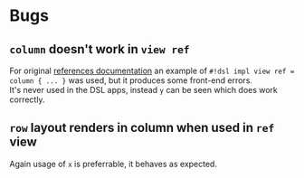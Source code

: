 # Bugs

## `column` doesn't work in `view ref`

For original [references documentation](Data-Structure/Reference.md) an example of `#!dsl impl view ref = column { ... }` was used, but it produces some front-end errors.  
It's never used in the DSL apps, instead `y` can be seen which does work correctly.


## `row` layout renders in column when used in `ref` view

Again usage of `x` is preferrable, it behaves as expected.